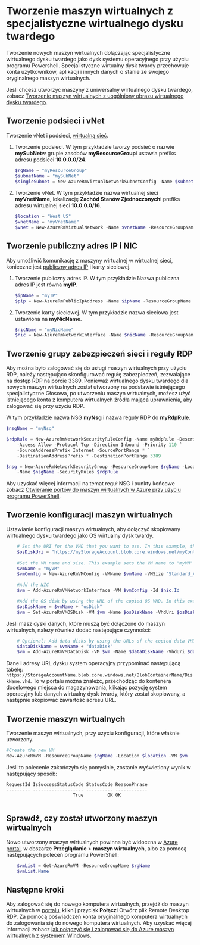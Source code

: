 <properties
    pageTitle="Tworzenie kopii maszyn wirtualnych usługi Windows | Microsoft Azure"
    description="Dowiedz się, jak utworzyć kopię z systemem Windows, w modelu wdrożenia Menedżera zasobów usługi specjalistyczne maszyn wirtualnych Azure."
    services="virtual-machines-windows"
    documentationCenter=""
    authors="cynthn"
    manager="timlt"
    editor=""
    tags="azure-resource-manager"/>

<tags
    ms.service="virtual-machines-windows"
    ms.workload="infrastructure-services"
    ms.tgt_pltfrm="vm-windows"
    ms.devlang="na"
    ms.topic="article"
    ms.date="09/21/2016"
    ms.author="cynthn"/>

# <a name="create-a-vm-from-a-specialized-vhd"></a>Tworzenie maszyn wirtualnych z specjalistyczne wirtualnego dysku twardego

Tworzenie nowych maszyn wirtualnych dołączając specjalistyczne wirtualnego dysku twardego jako dysk systemu operacyjnego przy użyciu programu Powershell. Specjalistyczne wirtualny dysk twardy przechowuje konta użytkowników, aplikacji i innych danych o stanie ze swojego oryginalnego maszyn wirtualnych. 

Jeśli chcesz utworzyć maszyny z uniwersalny wirtualnego dysku twardego, zobacz [Tworzenie maszyn wirtualnych z uogólniony obrazu wirtualnego dysku twardego](virtual-machines-windows-create-vm-generalized.md).

## <a name="create-the-subnet-and-vnet"></a>Tworzenie podsieci i vNet

Tworzenie vNet i podsieci, [wirtualną sieć](../virtual-network/virtual-networks-overview.md).

1. Tworzenie podsieci. W tym przykładzie tworzy podsieć o nazwie **mySubNet**w grupie zasobów **myResourceGroup**i ustawia prefiks adresu podsieci **10.0.0.0/24**.

    ```powershell
    $rgName = "myResourceGroup"
    $subnetName = "mySubNet"
    $singleSubnet = New-AzureRmVirtualNetworkSubnetConfig -Name $subnetName -AddressPrefix 10.0.0.0/24
    ```

2. Tworzenie vNet. W tym przykładzie nazwa wirtualnej sieci **myVnetName**, lokalizację **Zachód Stanów Zjednoczonych**i prefiks adresu wirtualnej sieci **10.0.0.0/16**. 

    ```powershell
    $location = "West US"
    $vnetName = "myVnetName"
    $vnet = New-AzureRmVirtualNetwork -Name $vnetName -ResourceGroupName $rgName -Location $location -AddressPrefix 10.0.0.0/16 -Subnet $singleSubnet
    ```    
            
## <a name="create-a-public-ip-address-and-nic"></a>Tworzenie publiczny adres IP i NIC

Aby umożliwić komunikację z maszyny wirtualnej w wirtualnej sieci, konieczne jest [publiczny adres IP](../virtual-network/virtual-network-ip-addresses-overview-arm.md) i karty sieciowej.

1. Tworzenie publiczny adres IP. W tym przykładzie Nazwa publiczna adres IP jest równa **myIP**.

    ```powershell
    $ipName = "myIP"
    $pip = New-AzureRmPublicIpAddress -Name $ipName -ResourceGroupName $rgName -Location $location -AllocationMethod Dynamic
    ```       

2. Tworzenie karty sieciowej. W tym przykładzie nazwa sieciowa jest ustawiona na **myNicName**.

    ```powershell
    $nicName = "myNicName"
    $nic = New-AzureRmNetworkInterface -Name $nicName -ResourceGroupName $rgName -Location $location -SubnetId $vnet.Subnets[0].Id -PublicIpAddressId $pip.Id
    ```

## <a name="create-the-network-security-group-and-an-rdp-rule"></a>Tworzenie grupy zabezpieczeń sieci i reguły RDP

Aby można było zalogować się do usługi maszyn wirtualnych przy użyciu RDP, należy następująco skonfigurować regułę zabezpieczeń, zezwalające na dostęp RDP na porcie 3389. Ponieważ wirtualnego dysku twardego dla nowych maszyn wirtualnych został utworzony na podstawie istniejącego specjalistyczne Głosowa, po utworzeniu maszyn wirtualnych, możesz użyć istniejącego konta z komputera wirtualnych źródła mająca uprawnienia, aby zalogować się przy użyciu RDP.

W tym przykładzie nazwa NSG **myNsg** i nazwa reguły RDP do **myRdpRule**.

```powershell
$nsgName = "myNsg"

$rdpRule = New-AzureRmNetworkSecurityRuleConfig -Name myRdpRule -Description "Allow RDP" `
    -Access Allow -Protocol Tcp -Direction Inbound -Priority 110 `
    -SourceAddressPrefix Internet -SourcePortRange * `
    -DestinationAddressPrefix * -DestinationPortRange 3389

$nsg = New-AzureRmNetworkSecurityGroup -ResourceGroupName $rgName -Location $location `
    -Name $nsgName -SecurityRules $rdpRule
```

Aby uzyskać więcej informacji na temat reguł NSG i punkty końcowe zobacz [Otwieranie portów do maszyn wirtualnych w Azure przy użyciu programu PowerShell](virtual-machines-windows-nsg-quickstart-powershell.md).

## <a name="create-the-vm-configuration"></a>Tworzenie konfiguracji maszyn wirtualnych

Ustawianie konfiguracji maszyn wirtualnych, aby dołączyć skopiowany wirtualnego dysku twardego jako OS wirtualny dysk twardy.


```powershell
    # Set the URI for the VHD that you want to use. In this example, the VHD file named "myOsDisk.vhd" is kept in a storage account named "myStorageAccount" in a container named "myContainer".
    $osDiskUri = "https://myStorageAccount.blob.core.windows.net/myContainer/myOsDisk.vhd"
    
    #Set the VM name and size. This example sets the VM name to "myVM" and the VM size to "Standard_A2".
    $vmName = "myVM"
    $vmConfig = New-AzureRmVMConfig -VMName $vmName -VMSize "Standard_A2"

    #Add the NIC
    $vm = Add-AzureRmVMNetworkInterface -VM $vmConfig -Id $nic.Id

    #Add the OS disk by using the URL of the copied OS VHD. In this example, when the OS disk is created, the term "osDisk" is appened to the VM name to create the OS disk name. This example also specifies that this Windows-based VHD should be attached to the VM as the OS disk.
    $osDiskName = $vmName + "osDisk"
    $vm = Set-AzureRmVMOSDisk -VM $vm -Name $osDiskName -VhdUri $osDiskUri -CreateOption attach -Windows
```


Jeśli masz dyski danych, które muszą być dołączone do maszyn wirtualnych, należy również dodać następujące czynności: 

```powershell
    # Optional: Add data disks by using the URLs of the copied data VHDs at the appropriate Logical Unit Number (Lun).
    $dataDiskName = $vmName + "dataDisk"
    $vm = Add-AzureRmVMDataDisk -VM $vm -Name $dataDiskName -VhdUri $dataDiskUri -Lun 0 -CreateOption attach
```

Dane i adresy URL dysku system operacyjny przypominać następującą tabelę: `https://StorageAccountName.blob.core.windows.net/BlobContainerName/DiskName.vhd`. To w portalu można znaleźć, przechodząc do kontenera docelowego miejsca do magazynowania, klikając pozycję system operacyjny lub danych wirtualny dysk twardy, który został skopiowany, a następnie skopiować zawartość adresu URL.


## <a name="create-the-vm"></a>Tworzenie maszyn wirtualnych

Tworzenie maszyn wirtualnych, przy użyciu konfiguracji, które właśnie utworzony.

```powershell
#Create the new VM
New-AzureRmVM -ResourceGroupName $rgName -Location $location -VM $vm
```

Jeśli to polecenie zakończyło się pomyślnie, zostanie wyświetlony wynik w następujący sposób:

```
RequestId IsSuccessStatusCode StatusCode ReasonPhrase
--------- ------------------- ---------- ------------
                         True         OK OK   
 
```
 
## <a name="verify-that-the-vm-was-created"></a>Sprawdź, czy został utworzony maszyn wirtualnych 
 
Nowo utworzony maszyn wirtualnych powinna być widoczna w [Azure portal](https://portal.azure.com), w obszarze **Przeglądanie** > **maszyn wirtualnych**, albo za pomocą następujących poleceń programu PowerShell:

```powershell
    $vmList = Get-AzureRmVM -ResourceGroupName $rgName
    $vmList.Name
```

## <a name="next-steps"></a>Następne kroki

Aby zalogować się do nowego komputera wirtualnych, przejdź do maszyn wirtualnych w [portalu](https://portal.azure.com), kliknij przycisk **Połącz**i Otwórz plik Remote Desktop RDP. Za pomocą poświadczeń konta oryginalnego komputera wirtualnych do zalogowania się do nowego komputera wirtualnych. Aby uzyskać więcej informacji zobacz [jak połączyć się i zalogować się do Azure maszyn wirtualnych z systemem Windows](virtual-machines-windows-connect-logon.md).








